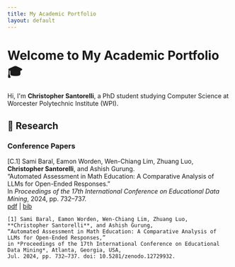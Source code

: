 ```yaml
---
title: My Academic Portfolio
layout: default
---
```

<style>
  nav.site-nav {
    display: none !important;
  }
</style>


# Welcome to My Academic Portfolio 🎓

Hi, I'm **Christopher Santorelli**, a PhD student studying Computer Science at Worcester Polytechnic Institute (WPI).

## 🔬 Research
<!-- - [ Few-shot is all you need... but RAG is the Cherry on Top]() - *Eamon Worden, Sami Baral, Daniel Yu, Christopher Santorelli and Neil Heffernan*-->
### Conference Papers
[C.1] Sami Baral, Eamon Worden, Wen-Chiang Lim, Zhuang Luo, **Christopher Santorelli**, and Ashish Gurung.  
“Automated Assessment in Math Education: A Comparative Analysis of LLMs for Open-Ended Responses.”  
In *Proceedings of the 17th International Conference on Educational Data Mining*, 2024, pp. 732–737.  
[pdf](https://doi.org/10.5281/zenodo.12729932) &#124; [bib](#c1-bib)

<a id="c1-bib"></a>

```IEEE
[1] Sami Baral, Eamon Worden, Wen-Chiang Lim, Zhuang Luo, **Christopher Santorelli**, and Ashish Gurung,
“Automated Assessment in Math Education: A Comparative Analysis of LLMs for Open-Ended Responses,”
in *Proceedings of the 17th International Conference on Educational Data Mining*, Atlanta, Georgia, USA,
Jul. 2024, pp. 732–737. doi: 10.5281/zenodo.12729932.
```

